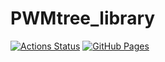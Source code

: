 # PWMtree_library
[![Actions Status](https://github.com/packer-jp/PWMtree_library/workflows/verify/badge.svg)](https://github.com/packer-jp/PWMtree_library/actions) 
[![GitHub Pages](https://img.shields.io/static/v1?label=GitHub+Pages&message=+&color=brightgreen&logo=github)](https://packer-jp.github.io/PWMtree_library/)